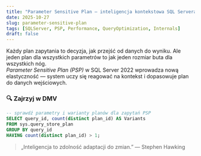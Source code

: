 ```yaml
---
title: "Parameter Sensitive Plan – inteligencja kontekstowa SQL Servera"
date: 2025-10-27
slug: parameter-sensitive-plan
tags: [SQLServer, PSP, Performance, QueryOptimization, Internals]
draft: false
---
```


Każdy plan zapytania to decyzja, jak przejść od danych do wyniku. Ale jeden plan dla wszystkich parametrów to jak jeden rozmiar buta dla wszystkich nóg.  
*Parameter Sensitive Plan (PSP)* w SQL Server 2022 wprowadza nową elastyczność — system uczy się reagować na kontekst i dopasowuje plan do danych wejściowych.

### 🔍 Zajrzyj w DMV
```sql
-- sprawdź parametry i warianty planów dla zapytań PSP
SELECT query_id, count(distinct plan_id) AS Variants
FROM sys.query_store_plan
GROUP BY query_id
HAVING count(distinct plan_id) > 1;
```

> „Inteligencja to zdolność adaptacji do zmian.” — Stephen Hawking

